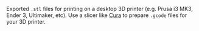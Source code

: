 Exported `.stl` files for printing on a desktop 3D printer (e.g. Prusa i3 MK3, Ender 3, Ultimaker, etc). Use a slicer like [Cura](https://ultimaker.com/software/ultimaker-cura) to prepare `.gcode` files for your 3D printer.

